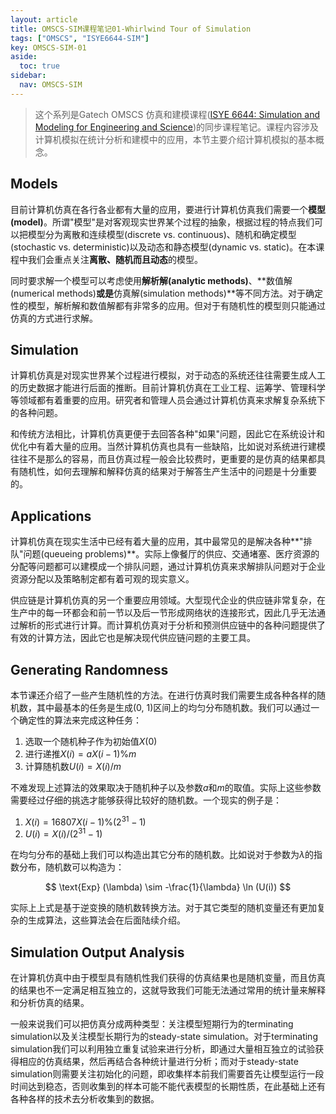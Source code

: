 ```yaml
---
layout: article
title: OMSCS-SIM课程笔记01-Whirlwind Tour of Simulation
tags: ["OMSCS", "ISYE6644-SIM"]
key: OMSCS-SIM-01
aside:
  toc: true
sidebar:
  nav: OMSCS-SIM
---
```


> 这个系列是Gatech OMSCS 仿真和建模课程([ISYE 6644: Simulation and Modeling for Engineering and Science](https://omscs.gatech.edu/isye-6644-simulation-and-modeling-engineering-and-science))的同步课程笔记。课程内容涉及计算机模拟在统计分析和建模中的应用，本节主要介绍计算机模拟的基本概念。
<!--more-->

## Models

目前计算机仿真在各行各业都有大量的应用，要进行计算机仿真我们需要一个**模型(model)**。所谓"模型"是对客观现实世界某个过程的抽象，根据过程的特点我们可以把模型分为离散和连续模型(discrete vs. continuous)、随机和确定模型(stochastic vs. deterministic)以及动态和静态模型(dynamic vs. static)。在本课程中我们会重点关注**离散、随机而且动态**的模型。

同时要求解一个模型可以考虑使用**解析解(analytic methods)**、**数值解(numerical methods)**或是**仿真解(simulation methods)**等不同方法。对于确定性的模型，解析解和数值解都有非常多的应用。但对于有随机性的模型则只能通过仿真的方式进行求解。

## Simulation

计算机仿真是对现实世界某个过程进行模拟，对于动态的系统还往往需要生成人工的历史数据才能进行后面的推断。目前计算机仿真在工业工程、运筹学、管理科学等领域都有着重要的应用。研究者和管理人员会通过计算机仿真来求解复杂系统下的各种问题。

和传统方法相比，计算机仿真更便于去回答各种"如果"问题，因此它在系统设计和优化中有着大量的应用。当然计算机仿真也具有一些缺陷，比如说对系统进行建模往往不是那么的容易，而且仿真过程一般会比较费时，更重要的是仿真的结果都具有随机性，如何去理解和解释仿真的结果对于解答生产生活中的问题是十分重要的。

## Applications

计算机仿真在现实生活中已经有着大量的应用，其中最常见的是解决各种**"排队"问题(queueing problems)**。实际上像餐厅的供应、交通堵塞、医疗资源的分配等问题都可以建模成一个排队问题，通过计算机仿真来求解排队问题对于企业资源分配以及策略制定都有着可观的现实意义。

供应链是计算机仿真的另一个重要应用领域。大型现代企业的供应链非常复杂，在生产中的每一环都会和前一节以及后一节形成网络状的连接形式，因此几乎无法通过解析的形式进行计算。而计算机仿真对于分析和预测供应链中的各种问题提供了有效的计算方法，因此它也是解决现代供应链问题的主要工具。

## Generating Randomness

本节课还介绍了一些产生随机性的方法。在进行仿真时我们需要生成各种各样的随机数，其中最基本的任务是生成(0, 1)区间上的均匀分布随机数。我们可以通过一个确定性的算法来完成这种任务：

1. 选取一个随机种子作为初始值$X(0)$
2. 进行递推$X(i) = a X(i-1) \% m$
3. 计算随机数$U(i) = X(i) / m$

不难发现上述算法的效果取决于随机种子以及参数$a$和$m$的取值。实际上这些参数需要经过仔细的挑选才能够获得比较好的随机数。一个现实的例子是：

1. $X(i) = 16807 X(i-1) \% (2^{31}-1)$
2. $U(i) = X(i) / (2^{31}-1)$

在均匀分布的基础上我们可以构造出其它分布的随机数。比如说对于参数为$\lambda$的指数分布，随机数可以构造为：

$$
\text{Exp} (\lambda) \sim -\frac{1}{\lambda} \ln (U(i))
$$

实际上上式是基于逆变换的随机数转换方法。对于其它类型的随机变量还有更加复杂的生成算法，这些算法会在后面陆续介绍。

## Simulation Output Analysis

在计算机仿真中由于模型具有随机性我们获得的仿真结果也是随机变量，而且仿真的结果也不一定满足相互独立的，这就导致我们可能无法通过常用的统计量来解释和分析仿真的结果。

一般来说我们可以把仿真分成两种类型：关注模型短期行为的terminating simulation以及关注模型长期行为的steady-state simulation。对于terminating simulation我们可以利用独立重复试验来进行分析，即通过大量相互独立的试验获得相应的仿真结果，然后再结合各种统计量进行分析；而对于steady-state simulation则需要关注初始化的问题，即收集样本前我们需要首先让模型运行一段时间达到稳态，否则收集到的样本可能不能代表模型的长期性质，在此基础上还有各种各样的技术去分析收集到的数据。